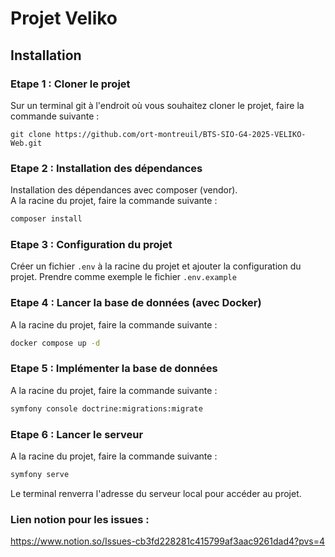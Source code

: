 # Projet Veliko

## Installation

### Etape 1 : Cloner le projet

Sur un terminal git à l'endroit où vous souhaitez cloner le projet, faire la commande suivante  :

```
git clone https://github.com/ort-montreuil/BTS-SIO-G4-2025-VELIKO-Web.git
```

### Etape 2 : Installation des dépendances

Installation des dépendances avec composer (vendor).  
A la racine du projet, faire la commande suivante :
```bash
composer install
```

### Etape 3 : Configuration du projet

Créer un fichier `.env` à la racine du projet et ajouter la configuration du projet.
Prendre comme exemple le fichier `.env.example`

### Etape 4 : Lancer la base de données (avec Docker)

A la racine du projet, faire la commande suivante :
```bash
docker compose up -d
```
### Etape 5 : Implémenter la base de données

A la racine du projet, faire la commande suivante :
```bash
symfony console doctrine:migrations:migrate
```
### Etape 6 : Lancer le serveur

A la racine du projet, faire la commande suivante :
```bash
symfony serve
```
Le terminal renverra l'adresse du serveur local pour accéder au projet.



### Lien notion pour les issues :
https://www.notion.so/Issues-cb3fd228281c415799af3aac9261dad4?pvs=4
